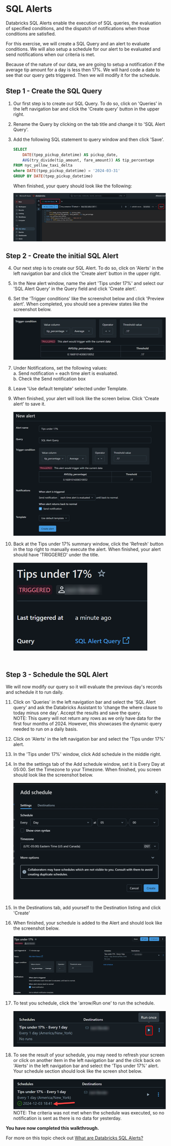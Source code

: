 # SQL Alerts 

Databricks SQL Alerts enable the execution of SQL queries, the evaluation of specified conditions, and the dispatch of notifications when those conditions are satisfied.

For this exercise, we will create a SQL Query and an alert to evaluate conditions. We will also setup a schedule for our alert to be evaluated and send notifications when our criteria is met.

Because of the nature of our data, we are going to setup a notification if the average tip amount for a day is less then 17%.  We will hard code a date to see that our query gets triggered.  Then we will modify it for the schedule.

## Step 1 - Create the SQL Query

1. Our first step is to create our SQL Query.  To do so, click on 'Queries' in the left navigation bar and click the 'Create query' button in the upper right.

2. Rename the Query by clicking on the tab title and change it to 'SQL Alert Query'.

3. Add the following SQL statement to query window and then click 'Save'. 
    ```sql
    SELECT 
        DATE(tpep_pickup_datetime) AS pickup_date, 
        AVG(try_divide(tip_amount, fare_amount)) AS tip_percentage
    FROM nyc_yellow_taxi_delta 
    where DATE(tpep_pickup_datetime) = '2024-03-31'
    GROUP BY DATE(tpep_pickup_datetime)
    ```
    When finished, your query should look like the following:
    <BR>

    ![picture alt](/imagery/dwh_15_01_query.png)
    <br>

## Step 2 - Create the initial SQL Alert

4. Our next step is to create our SQL Alert.  To do so, click on 'Alerts' in the left navigation bar and click the 'Create alert' button in the upper right.

5. In the New alert window, name the alert 'Tips under 17%' and select our 'SQL Alert Query' in the Query field and click 'Create alert'.

6. Set the 'Trigger conditions' like the screenshot below and click 'Preview alert'.  When completed, you should see a preview states like the screenshot below.
    <BR> &nbsp;<BR>
    ![picture alt](/imagery/dwh_15_02_trigger_conditions.png)
    <BR>

7. Under Notifications, set the following values:<BR>
    a. Send notification = each time alert is evaluated.<BR>
    b. Check the Send notification box<BR>

8. Leave 'Use default template' selected under Template.

9. When finished, your alert will look like the screen below.  Click 'Create alert' to save it.
    <BR> &nbsp;<BR>
    ![picture alt](/imagery/dwh_15_03_save.png)
    <BR>

10.  Back at the Tips under 17% summary window, click the 'Refresh' button in the top right to manually execute the alert.  When finished, your alert should have 'TRIGGERED' under the title.
    <BR> &nbsp;<BR>
    ![picture alt](/imagery/dwh_15_08_refresh.png)
    <BR>

<BR>

## Step 3 - Schedule the SQL Alert
We will now modify our query so it will evaluate the previous day's records and schedule it to run daily.

11.  Click on 'Queries' in the left navigation bar and select the 'SQL Alert query' and ask the Databricks Assistant to 'change the where clause to today minus one day'.  Accept the results and save the query.  <BR>
    NOTE: This query will not return any rows as we only have data for the first four months of 2024.  However, this showcases the dynamic query needed to run on a daily basis.

12. Click on 'Alerts' in the left navigation bar and select the 'Tips under 17%' alert.

13. In the 'Tips under 17%' window, click Add schedule in the middle right.

14. In the the settings tab of the Add schedule window, set it is Every Day at 05:00.  Set the Timezone to your Timezone.  When finished, you screen should look like the screenshot below. 
    <BR> &nbsp;<BR>
    ![picture alt](/imagery/dwh_15_04_add_schedule.png)
    <BR>
15. In the Destinations tab, add yourself to the Destination listing and click 'Create'

16.  When finished, your schedule is added to the Alert and should look like the screenshot below.
    <BR> &nbsp;<BR>
    ![picture alt](/imagery/dwh_15_05_alert.png)
    <BR>

17.  To test you schedule, click the 'arrow/Run one' to run the schedule.
    <BR> &nbsp;<BR>
    ![picture alt](/imagery/dwh_15_06_run.png)
    <BR>
    
18. To see the result of your schedule, you may need to refresh your screen or click on another item in the left navigation bar and the click back on 'Alerts' in the left navigation bar and select the 'Tips under 17%' alert.  Your schedule section should look like the screen shot below.
    <BR> &nbsp;<BR>
    ![picture alt](/imagery/dwh_15_07_schedule.png)
    <BR>
    NOTE: The criteria was not met when the schedule was executed, so no notification is sent as there is no data for yesterday.

<B>You have now completed this walkthrough.</b>  

For more on this topic check out [What are Databricks SQL Alerts?](https://learn.microsoft.com/en-us/azure/databricks/sql/user/alerts/)